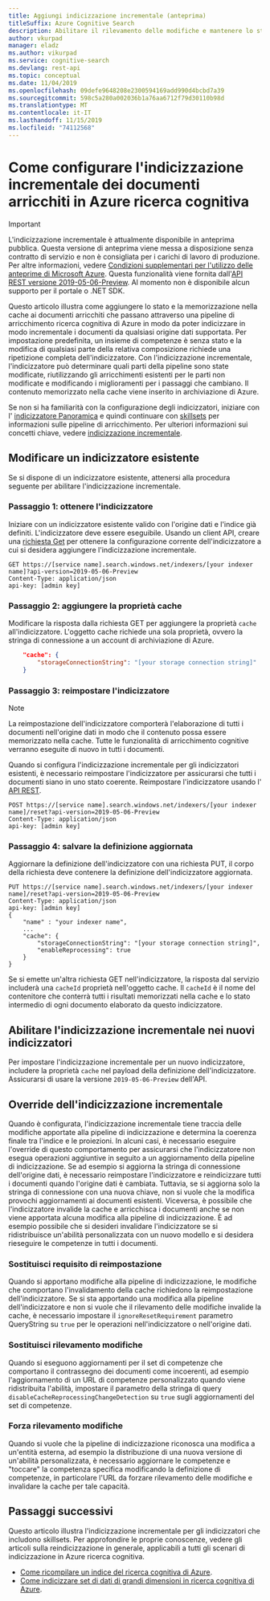 ```yaml
---
title: Aggiungi indicizzazione incrementale (anteprima)
titleSuffix: Azure Cognitive Search
description: Abilitare il rilevamento delle modifiche e mantenere lo stato del contenuto arricchito per l'elaborazione controllata in un Skills cognitivo. Questa funzionalità è attualmente in anteprima pubblica.
author: vkurpad
manager: eladz
ms.author: vikurpad
ms.service: cognitive-search
ms.devlang: rest-api
ms.topic: conceptual
ms.date: 11/04/2019
ms.openlocfilehash: 09defe9648208e2300594169add990d4bcbd7a39
ms.sourcegitcommit: 598c5a280a002036b1a76aa6712f79d30110b98d
ms.translationtype: MT
ms.contentlocale: it-IT
ms.lasthandoff: 11/15/2019
ms.locfileid: "74112568"
---
```

# <a name="how-to-set-up-incremental-indexing-of-enriched-documents-in-azure-cognitive-search"></a>Come configurare l'indicizzazione incrementale dei documenti arricchiti in Azure ricerca cognitiva

> [!IMPORTANT] 
> L'indicizzazione incrementale è attualmente disponibile in anteprima pubblica. Questa versione di anteprima viene messa a disposizione senza contratto di servizio e non è consigliata per i carichi di lavoro di produzione. Per altre informazioni, vedere [Condizioni supplementari per l'utilizzo delle anteprime di Microsoft Azure](https://azure.microsoft.com/support/legal/preview-supplemental-terms/). Questa funzionalità viene fornita dall'[API REST versione 2019-05-06-Preview](search-api-preview.md). Al momento non è disponibile alcun supporto per il portale o .NET SDK.

Questo articolo illustra come aggiungere lo stato e la memorizzazione nella cache ai documenti arricchiti che passano attraverso una pipeline di arricchimento ricerca cognitiva di Azure in modo da poter indicizzare in modo incrementale i documenti da qualsiasi origine dati supportata. Per impostazione predefinita, un insieme di competenze è senza stato e la modifica di qualsiasi parte della relativa composizione richiede una ripetizione completa dell'indicizzatore. Con l'indicizzazione incrementale, l'indicizzatore può determinare quali parti della pipeline sono state modificate, riutilizzando gli arricchimenti esistenti per le parti non modificate e modificando i miglioramenti per i passaggi che cambiano. Il contenuto memorizzato nella cache viene inserito in archiviazione di Azure.

Se non si ha familiarità con la configurazione degli indicizzatori, iniziare con l' [indicizzatore Panoramica](search-indexer-overview.md) e quindi continuare con [skillsets](cognitive-search-working-with-skillsets.md) per informazioni sulle pipeline di arricchimento. Per ulteriori informazioni sui concetti chiave, vedere [indicizzazione incrementale](cognitive-search-incremental-indexing-conceptual.md).

## <a name="modify-an-existing-indexer"></a>Modificare un indicizzatore esistente

Se si dispone di un indicizzatore esistente, attenersi alla procedura seguente per abilitare l'indicizzazione incrementale.

### <a name="step-1-get-the-indexer"></a>Passaggio 1: ottenere l'indicizzatore

Iniziare con un indicizzatore esistente valido con l'origine dati e l'indice già definiti. L'indicizzatore deve essere eseguibile. Usando un client API, creare una [richiesta Get](https://docs.microsoft.com/rest/api/searchservice/get-indexer) per ottenere la configurazione corrente dell'indicizzatore a cui si desidera aggiungere l'indicizzazione incrementale.

```http
GET https://[service name].search.windows.net/indexers/[your indexer name]?api-version=2019-05-06-Preview
Content-Type: application/json
api-key: [admin key]
```

### <a name="step-2-add-the-cache-property"></a>Passaggio 2: aggiungere la proprietà cache

Modificare la risposta dalla richiesta GET per aggiungere la proprietà `cache` all'indicizzatore. L'oggetto cache richiede una sola proprietà, ovvero la stringa di connessione a un account di archiviazione di Azure.

```json
    "cache": {
        "storageConnectionString": "[your storage connection string]"
    }
```

### <a name="step-3-reset-the-indexer"></a>Passaggio 3: reimpostare l'indicizzatore

> [!NOTE]
> La reimpostazione dell'indicizzatore comporterà l'elaborazione di tutti i documenti nell'origine dati in modo che il contenuto possa essere memorizzato nella cache. Tutte le funzionalità di arricchimento cognitive verranno eseguite di nuovo in tutti i documenti.
>

Quando si configura l'indicizzazione incrementale per gli indicizzatori esistenti, è necessario reimpostare l'indicizzatore per assicurarsi che tutti i documenti siano in uno stato coerente. Reimpostare l'indicizzatore usando l' [API REST](https://docs.microsoft.com/rest/api/searchservice/reset-indexer).

```http
POST https://[service name].search.windows.net/indexers/[your indexer name]/reset?api-version=2019-05-06-Preview
Content-Type: application/json
api-key: [admin key]
```

### <a name="step-4-save-the-updated-definition"></a>Passaggio 4: salvare la definizione aggiornata

Aggiornare la definizione dell'indicizzatore con una richiesta PUT, il corpo della richiesta deve contenere la definizione dell'indicizzatore aggiornata.

```http
PUT https://[service name].search.windows.net/indexers/[your indexer name]/reset?api-version=2019-05-06-Preview
Content-Type: application/json
api-key: [admin key]
{
    "name" : "your indexer name",
    ...
    "cache": {
        "storageConnectionString": "[your storage connection string]",
        "enableReprocessing": true
    }
}
```

Se si emette un'altra richiesta GET nell'indicizzatore, la risposta dal servizio includerà una `cacheId` proprietà nell'oggetto cache. Il `cacheId` è il nome del contenitore che conterrà tutti i risultati memorizzati nella cache e lo stato intermedio di ogni documento elaborato da questo indicizzatore.

## <a name="enable-incremental-indexing-on-new-indexers"></a>Abilitare l'indicizzazione incrementale nei nuovi indicizzatori

Per impostare l'indicizzazione incrementale per un nuovo indicizzatore, includere la proprietà `cache` nel payload della definizione dell'indicizzatore. Assicurarsi di usare la versione `2019-05-06-Preview` dell'API.

## <a name="overriding-incremental-indexing"></a>Override dell'indicizzazione incrementale

Quando è configurata, l'indicizzazione incrementale tiene traccia delle modifiche apportate alla pipeline di indicizzazione e determina la coerenza finale tra l'indice e le proiezioni. In alcuni casi, è necessario eseguire l'override di questo comportamento per assicurarsi che l'indicizzatore non esegua operazioni aggiuntive in seguito a un aggiornamento della pipeline di indicizzazione. Se ad esempio si aggiorna la stringa di connessione dell'origine dati, è necessario reimpostare l'indicizzatore e reindicizzare tutti i documenti quando l'origine dati è cambiata. Tuttavia, se si aggiorna solo la stringa di connessione con una nuova chiave, non si vuole che la modifica provochi aggiornamenti ai documenti esistenti. Viceversa, è possibile che l'indicizzatore invalide la cache e arricchisca i documenti anche se non viene apportata alcuna modifica alla pipeline di indicizzazione. È ad esempio possibile che si desideri invalidare l'indicizzatore se si ridistribuisce un'abilità personalizzata con un nuovo modello e si desidera rieseguire le competenze in tutti i documenti.

### <a name="override-reset-requirement"></a>Sostituisci requisito di reimpostazione

Quando si apportano modifiche alla pipeline di indicizzazione, le modifiche che comportano l'invalidamento della cache richiedono la reimpostazione dell'indicizzatore. Se si sta apportando una modifica alla pipeline dell'indicizzatore e non si vuole che il rilevamento delle modifiche invalide la cache, è necessario impostare il `ignoreResetRequirement` parametro QueryString su `true` per le operazioni nell'indicizzatore o nell'origine dati.

### <a name="override-change-detection"></a>Sostituisci rilevamento modifiche

Quando si eseguono aggiornamenti per il set di competenze che comportano il contrassegno dei documenti come incoerenti, ad esempio l'aggiornamento di un URL di competenze personalizzato quando viene ridistribuita l'abilità, impostare il parametro della stringa di query `disableCacheReprocessingChangeDetection` su `true` sugli aggiornamenti del set di competenze.

### <a name="force-change-detection"></a>Forza rilevamento modifiche

Quando si vuole che la pipeline di indicizzazione riconosca una modifica a un'entità esterna, ad esempio la distribuzione di una nuova versione di un'abilità personalizzata, è necessario aggiornare le competenze e "toccare" la competenza specifica modificando la definizione di competenze, in particolare l'URL da forzare rilevamento delle modifiche e invalidare la cache per tale capacità.

## <a name="next-steps"></a>Passaggi successivi

Questo articolo illustra l'indicizzazione incrementale per gli indicizzatori che includono skillsets. Per approfondire le proprie conoscenze, vedere gli articoli sulla reindicizzazione in generale, applicabili a tutti gli scenari di indicizzazione in Azure ricerca cognitiva.

+ [Come ricompilare un indice del ricerca cognitiva di Azure](search-howto-reindex.md). 
+ [Come indicizzare set di dati di grandi dimensioni in ricerca cognitiva di Azure](search-howto-large-index.md). 
